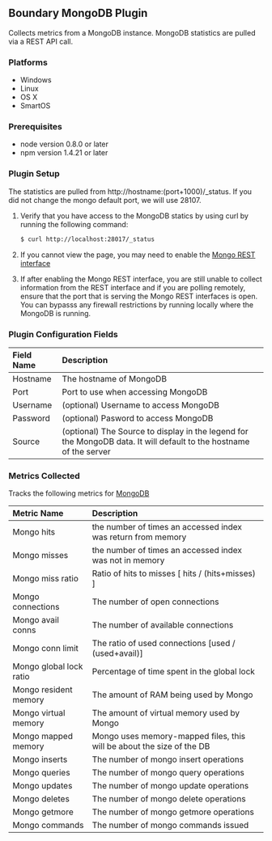 Boundary MongoDB Plugin
-----------------------
Collects metrics from a MongoDB instance. MongoDB statistics are pulled via a REST API call.

### Platforms
- Windows
- Linux
- OS X
- SmartOS

### Prerequisites
- node version 0.8.0 or later
- npm version 1.4.21 or later

### Plugin Setup

The statistics are pulled from http://hostname:(port+1000)/_status.  If you did not change the mongo default port, we will use 28107.

1. Verify that you have access to the MongoDB statics by using curl by running the following command:
     ```bash
     $ curl http://localhost:28017/_status
     ```
2. If you cannot view the page, you may need to enable the [Mongo REST interface](http://docs.mongodb.org/manual/reference/configuration-options/#net.http.RESTInterfaceEnabled)

3. If after enabling the Mongo REST interface, you are still unable to collect information from the REST interface and if you are polling remotely, ensure that the port that is serving the Mongo REST interfaces is open. You can bypasss any firewall restrictions by running locally where the MongoDB is running.

### Plugin Configuration Fields

|Field Name|Description                                                                                                           |
|:---------|:---------------------------------------------------------------------------------------------------------------------|
|Hostname  |The hostname of MongoDB                                                                                               |
|Port      |Port to use when accessing MongoDB                                                                                     |
|Username  |(optional) Username to access MongoDB                                                                                 |
|Password  |(optional) Pasword to access MongoDB                                                                                   |
|Source    |(optional) The Source to display in the legend for the MongoDB data.  It will default to the hostname of the server|

### Metrics Collected

Tracks the following metrics for [MongoDB](http://www.mongodb.org/)

|Metric Name            |Description                                                           |
|:----------------------|:--------------------------------------------------------------------|
|Mongo hits             |the number of times an accessed index was return from memory         |
|Mongo misses           |the number of times an accessed index was not in memory               |
|Mongo miss ratio       |Ratio of hits to misses [ hits / (hits+misses) ]                     |
|Mongo connections      |The number of open connections                                       |
|Mongo avail conns      |The number of available connections                                   |
|Mongo conn limit       |The ratio of used connections [used / (used+avail)]                   |
|Mongo global lock ratio|Percentage of time spent in the global lock                           |
|Mongo resident memory  |The amount of RAM being used by Mongo                                 |
|Mongo virtual memory   |The amount of virtual memory used by Mongo                           |
|Mongo mapped memory    |Mongo uses memory-mapped files, this will be about the size of the DB|
|Mongo inserts          |The number of mongo insert operations                                 |
|Mongo queries          |The number of mongo query operations                                 |
|Mongo updates          |The number of mongo update operations                                 |
|Mongo deletes          |The number of mongo delete operations                                 |
|Mongo getmore          |The number of mongo getmore operations                               |
|Mongo commands         |The number of mongo commands issued                                   |

